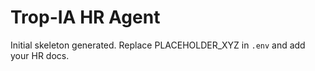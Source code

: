 # Trop-IA HR Agent

Initial skeleton generated. Replace PLACEHOLDER_XYZ in `.env` and add your HR docs.
